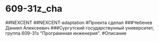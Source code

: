 # 609-31z_cha
##NEXCENT
##NEXCENT-adaptation
#Проекта сделал
###Чебенев Даниил Алексеевич
###Сургутский государствунный университет, группа 609-31з "Програмнная инженерия".
#Описание
